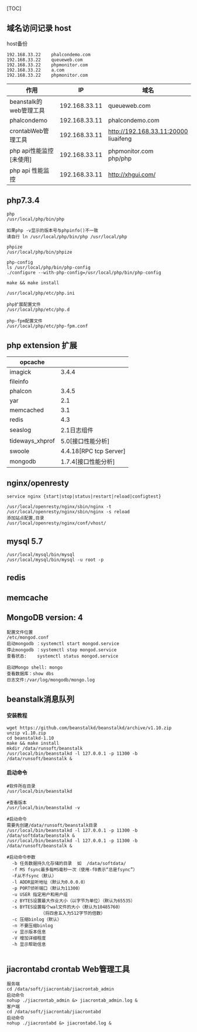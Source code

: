 [TOC]



## 域名访问记录 host

host备份

```
192.168.33.22    phalcondemo.com
192.168.33.22    queueweb.com
192.168.33.22    phpmonitor.com
192.168.33.22    a.com
192.168.33.22	 phpmonitor.com
```





| 作用                    | IP            | 域名                                      |
| ----------------------- | ------------- | ----------------------------------------- |
| beanstalk的web管理工具  | 192.168.33.11 | queueweb.com                              |
| phalcondemo             | 192.168.33.11 | phalcondemo.com                           |
| crontabWeb管理工具      | 192.168.33.11 | http://192.168.33.11:20000<br />liuaifeng |
| php api性能监控[未使用] | 192.168.33.11 | phpmonitor.com<br />php/php               |
| php api 性能监控        | 192.168.33.11 | http://xhgui.com/                         |



## php7.3.4

```
php
/usr/local/php/bin/php

如果php -v显示的版本号与phpinfo()不一致
请自行 ln /usr/local/php/bin/php /usr/local/php

phpize
/usr/local/php/bin/phpize

php-config
ls /usr/local/php/bin/php-config
./configure --with-php-config=/usr/local/php/bin/php-config

make && make install

/usr/local/php/etc/php.ini

php扩展配置文件
/usr/local/php/etc/php.d

php-fpm配置文件
/usr/local/php/etc/php-fpm.conf
```



## php extension 扩展

| opcache         |                        |
| --------------- | ---------------------- |
| imagick         | 3.4.4                  |
| fileinfo        |                        |
| phalcon         | 3.4.5                  |
| yar             | 2.1                    |
| memcached       | 3.1                    |
| redis           | 4.3                    |
| seaslog         | 2.1日志组件            |
| tideways_xhprof | 5.0[接口性能分析]      |
| swoole          | 4.4.18[RPC tcp Server] |
| mongodb         | 1.7.4[接口性能分析]    |



## nginx/openresty

```
service nginx {start|stop|status|restart|reload|configtest}

/usr/local/openresty/nginx/sbin/nginx -t
/usr/local/openresty/nginx/sbin/nginx -s reload
添加站点配置,目录
/usr/local/openresty/nginx/conf/vhost/
```



## mysql 5.7

```
/usr/local/mysql/bin/mysql
/usr/local/mysql/bin/mysql -u root -p

```





## redis

## memcache



## MongoDB   version: 4

```
配置文件位置
/etc/mongod.conf
启动mongodb ：systemctl start mongod.service
停止mongodb ：systemctl stop mongod.service
查看状态:    systemctl status mongod.service

启动Mongo shell: mongo 
查看数据库：show dbs
日志文件:/var/log/mongodb/mongo.log
```



## beanstalk消息队列

#### 安装教程

```
wget https://github.com/beanstalkd/beanstalkd/archive/v1.10.zip
unzip v1.10.zip
cd beanstalkd-1.10
make && make install
mkdir /data/runsoft/beanstalk
/usr/local/bin/beanstalkd -l 127.0.0.1 -p 11300 -b /data/runsoft/beanstalk &

```

#### 启动命令

```
#软件所在目录
/usr/local/bin/beanstalkd

#查看版本
/usr/local/bin/beanstalkd -v

#启动命令
需要先创建/data/runsoft/beanstalk目录
/usr/local/bin/beanstalkd -l 127.0.0.1 -p 11300 -b /data/softdata/beanstalk &
/usr/local/bin/beanstalkd -l 127.0.0.1 -p 11300 -b /data/runsoft/beanstalk &

#启动命令参数
  -b 任务数据持久化存储的目录  如  /data/softdata/ 
  -f MS fsync最多每MS毫秒一次（使用-f0表示“总是fsync”）
  -F从不fsync（默认）
  -l ADDR监听地址（默认为0.0.0.0）
  -p PORT侦听端口（默认为11300）
  -u USER 指定用户和用户组
  -z BYTES设置最大作业大小（以字节为单位）（默认为65535）
  -s BYTES设置每个wal文件的大小（默认为10485760）
             （将四舍五入为512字节的倍数）
  -c 压缩binlog（默认）
  -n 不要压缩binlog
  -v 显示版本信息
  -V 增加详细程度
  -h 显示帮助信息


```



##  jiacrontabd  crontab Web管理工具



```
服务端
cd /data/soft/jiacrontab/jiacrontab_admin
启动命令
nohup ./jiacrontab_admin &> jiacrontab_admin.log &
客户端
cd /data/soft/jiacrontab/jiacrontabd
启动命令
nohup ./jiacrontabd &> jiacrontabd.log &
```



